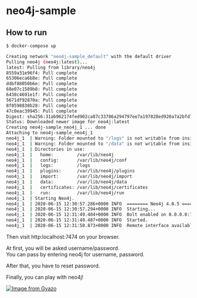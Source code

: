 # neo4j-sample

## How to run

```sh
$ docker-compose up

Creating network "neo4j-sample_default" with the default driver
Pulling neo4j (neo4j:latest)...
latest: Pulling from library/neo4j
8559a31e96f4: Pull complete
65306eca6b8e: Pull complete
ddbf88050b6e: Pull complete
68e07c1589b8: Pull complete
6438c4691e1f: Pull complete
5671df92870a: Pull complete
8f0598830b28: Pull complete
47c0eac39945: Pull complete
Digest: sha256:31ab962174fed902ca87c33786a294797ee7a197828ed920a7a2bfd74720f864
Status: Downloaded newer image for neo4j:latest
Creating neo4j-sample_neo4j_1 ... done
Attaching to neo4j-sample_neo4j_1
neo4j_1  | Warning: Folder mounted to "/logs" is not writable from inside container. Changing folder owner to neo4j.
neo4j_1  | Warning: Folder mounted to "/data" is not writable from inside container. Changing folder owner to neo4j.
neo4j_1  | Directories in use:
neo4j_1  |   home:         /var/lib/neo4j
neo4j_1  |   config:       /var/lib/neo4j/conf
neo4j_1  |   logs:         /logs
neo4j_1  |   plugins:      /var/lib/neo4j/plugins
neo4j_1  |   import:       /var/lib/neo4j/import
neo4j_1  |   data:         /var/lib/neo4j/data
neo4j_1  |   certificates: /var/lib/neo4j/certificates
neo4j_1  |   run:          /var/lib/neo4j/run
neo4j_1  | Starting Neo4j.
neo4j_1  | 2020-06-15 12:30:57.286+0000 INFO  ======== Neo4j 4.0.5 ========
neo4j_1  | 2020-06-15 12:30:57.294+0000 INFO  Starting...
neo4j_1  | 2020-06-15 12:31:49.484+0000 INFO  Bolt enabled on 0.0.0.0:7687.
neo4j_1  | 2020-06-15 12:31:49.487+0000 INFO  Started.
neo4j_1  | 2020-06-15 12:31:50.873+0000 INFO  Remote interface available at http://localhost:7474/
```

Then visit http:localhost:7474 on your browser.

At first, you will be asked username/password.  
You can pass by entering neo4j for username, password.

After that, you have to reset password.


Finally, you can play with neo4j!

[![Image from Gyazo](https://i.gyazo.com/eb95914f40510d71f74254c1dafeabc4.png)](https://gyazo.com/eb95914f40510d71f74254c1dafeabc4)



